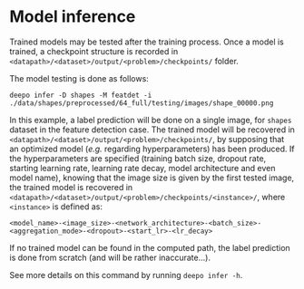 # Model inference

Trained models may be tested after the training process. Once a model is
trained, a checkpoint structure is recorded in
`<datapath>/<dataset>/output/<problem>/checkpoints/` folder.

The model testing is done as follows:

```
deepo infer -D shapes -M featdet -i ./data/shapes/preprocessed/64_full/testing/images/shape_00000.png
```

In this example, a label prediction will be done on a single image, for
`shapes` dataset in the feature detection case. The trained model will be
recovered in `<datapath>/<dataset>/output/<problem>/checkpoints/`,
by supposing that an optimized model (*e.g.* regarding hyperparameters) has
been produced. If the hyperparameters are specified (training batch size,
dropout rate, starting learning rate, learning rate decay, model architecture
and even model name), knowing that the image size is given by the first tested
image, the trained model is recovered in
`<datapath>/<dataset>/output/<problem>/checkpoints/<instance>/`, where
`<instance>` is defined as:

```
<model_name>-<image_size>-<network_architecture>-<batch_size>-<aggregation_mode>-<dropout>-<start_lr>-<lr_decay>
```

If no trained model can be found in the computed path, the label prediction is
done from scratch (and will be rather inaccurate...).

See more details on this command by running `deepo infer -h`.
